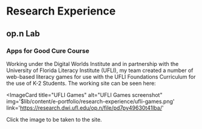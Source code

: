 <script lang="ts">
  import ImageCard from '$lib/components/ImageCard.svelte';
</script>

# Research Experience

## op.n Lab

### Apps for Good Cure Course

Working under the Digital Worlds Institute and in partnership with the University of Florida Literacy Institute (UFLI), my team created a number of web-based literacy games for use with the UFLI Foundations Curriculum for the use of K-2 Students. The working site can be seen here:

<ImageCard
    title="UFLI Games"
    alt="UFLI Games screenshot"
    img='$lib/content/e-portfolio/research-experience/ufli-games.png'
    link='https://research.dwi.ufl.edu/op.n/file/pd7py49630t41lba/'
>
Click the image to be taken to the site.
</ImageCard>
